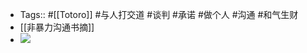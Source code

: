 - Tags:: #[[Totoro]] #与人打交道 #谈判 #承诺 #做个人 #沟通 #和气生财 
- [[非暴力沟通书摘]]
- ![](https://firebasestorage.googleapis.com/v0/b/firescript-577a2.appspot.com/o/imgs%2Fapp%2Fhaozhongwen%2FRjd1KTQe_w.png?alt=media&token=73c8342f-ea52-4e2a-8140-d3d8de4ed634)
